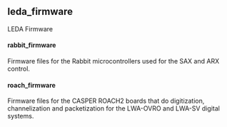 ## leda_firmware

LEDA Firmware

#### rabbit_firmware

Firmware files for the Rabbit microcontrollers used for the SAX and ARX control.

#### roach_firmware

Firmware files for the CASPER ROACH2 boards that do digitization, channelization and packetization for the LWA-OVRO and LWA-SV digital systems.
